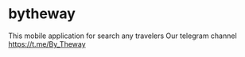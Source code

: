 # bytheway
This mobile application for search any travelers
Our telegram channel https://t.me/By_Theway
